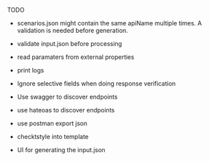TODO

* scenarios.json might contain the same apiName multiple times. A validation is needed before generation.
* validate input.json before processing
* read paramaters from external properties
* print logs


* Ignore selective fields when doing response verification
* Use swagger to discover endpoints
* use hateoas to discover endpoints
* use postman export json
* checktstyle into template
* UI for generating the input.json